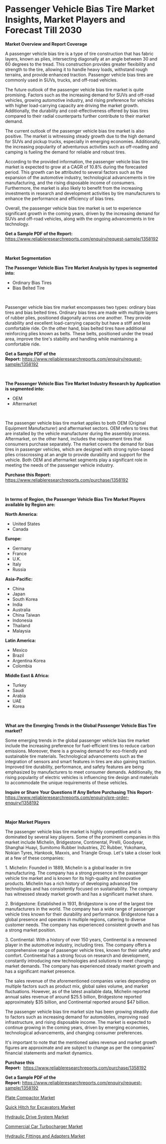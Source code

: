 <p><h1>Passenger Vehicle Bias Tire Market Insights, Market Players and Forecast Till 2030</h1></p><p><strong>Market Overview and Report Coverage</strong></p>
<p><p>A passenger vehicle bias tire is a type of tire construction that has fabric layers, known as plies, intersecting diagonally at an angle between 30 and 60 degrees to the tread. This construction provides greater flexibility and strength to the tire, allowing it to handle heavy loads, withstand rough terrains, and provide enhanced traction. Passenger vehicle bias tires are commonly used in SUVs, trucks, and off-road vehicles.</p><p>The future outlook of the passenger vehicle bias tire market is quite promising. Factors such as the increasing demand for SUVs and off-road vehicles, growing automotive industry, and rising preference for vehicles with higher load-carrying capacity are driving the market growth. Additionally, the durability and cost-effectiveness offered by bias tires compared to their radial counterparts further contribute to their market demand.</p><p>The current outlook of the passenger vehicle bias tire market is also positive. The market is witnessing steady growth due to the high demand for SUVs and pickup trucks, especially in emerging economies. Additionally, the increasing popularity of adventurous activities such as off-roading and camping is fueling the demand for reliable and robust tires.</p><p>According to the provided information, the passenger vehicle bias tire market is expected to grow at a CAGR of 10.8% during the forecasted period. This growth can be attributed to several factors such as the expansion of the automotive industry, technological advancements in tire manufacturing, and the rising disposable income of consumers. Furthermore, the market is also likely to benefit from the increasing investments in research and development activities by tire manufacturers to enhance the performance and efficiency of bias tires.</p><p>Overall, the passenger vehicle bias tire market is set to experience significant growth in the coming years, driven by the increasing demand for SUVs and off-road vehicles, along with the ongoing advancements in tire technology.</p></p>
<p><strong>Get a Sample PDF of the Report:</strong> <a href="https://www.reliableresearchreports.com/enquiry/request-sample/1358192">https://www.reliableresearchreports.com/enquiry/request-sample/1358192</a></p>
<p>&nbsp;</p>
<p><strong>Market Segmentation</strong></p>
<p><strong>The Passenger Vehicle Bias Tire Market Analysis by types is segmented into:</strong></p>
<p><ul><li>Ordinary Bias Tires</li><li>Bias Belted Tire</li></ul></p>
<p>&nbsp;</p>
<p><p>Passenger vehicle bias tire market encompasses two types: ordinary bias tires and bias belted tires. Ordinary bias tires are made with multiple layers of rubber plies, positioned diagonally across one another. They provide durability and excellent load-carrying capacity but have a stiff and less comfortable ride. On the other hand, bias belted tires have additional reinforcing plies known as belts. These belts, positioned under the tread area, improve the tire's stability and handling while maintaining a comfortable ride.</p></p>
<p><strong>Get a Sample PDF of the Report:</strong>&nbsp;<a href="https://www.reliableresearchreports.com/enquiry/request-sample/1358192">https://www.reliableresearchreports.com/enquiry/request-sample/1358192</a></p>
<p>&nbsp;</p>
<p><strong>The Passenger Vehicle Bias Tire Market Industry Research by Application is segmented into:</strong></p>
<p><ul><li>OEM</li><li>Aftermarket</li></ul></p>
<p>&nbsp;</p>
<p><p>The passenger vehicle bias tire market applies to both OEM (Original Equipment Manufacturer) and aftermarket sectors. OEM refers to tires that are installed by the vehicle manufacturer during the assembly process. Aftermarket, on the other hand, includes the replacement tires that consumers purchase separately. The market covers the demand for bias tires in passenger vehicles, which are designed with strong nylon-based plies crisscrossing at an angle to provide durability and support for the vehicle. Both OEM and aftermarket segments play a significant role in meeting the needs of the passenger vehicle industry.</p></p>
<p><strong>Purchase this Report:</strong>&nbsp; <a href="https://www.reliableresearchreports.com/purchase/1358192">https://www.reliableresearchreports.com/purchase/1358192</a></p>
<p>&nbsp;</p>
<p><strong>In terms of Region, the Passenger Vehicle Bias Tire Market Players available by Region are:</strong></p>
<p>
    <p> <strong> North America: </strong>
        <ul>
            <li>United States</li>
            <li>Canada</li>
        </ul>
        </p> 
    <p> <strong> Europe: </strong>
        <ul>
            <li>Germany</li>
            <li>France</li>
            <li>U.K.</li>
            <li>Italy</li>
            <li>Russia</li>
        </ul>
        </p> 
    <p> <strong> Asia-Pacific: </strong>
        <ul>
            <li>China</li>
            <li>Japan</li>
            <li>South Korea</li>
            <li>India</li>
            <li>Australia</li>
            <li>China Taiwan</li>
            <li>Indonesia</li>
            <li>Thailand</li>
            <li>Malaysia</li>
        </ul>
        </p> 
    <p> <strong> Latin America: </strong>
        <ul>
            <li>Mexico</li>
            <li>Brazil</li>
            <li>Argentina Korea</li>
            <li>Colombia</li>
        </ul>
        </p> 
    <p> <strong> Middle East & Africa: </strong>
        <ul>
            <li>Turkey</li>
            <li>Saudi</li>
            <li>Arabia</li>
            <li>UAE</li>
            <li>Korea</li>
        </ul>
    </p>
    </p>
<p>&nbsp;</p>
<p><strong>What are the Emerging Trends in the Global Passenger Vehicle Bias Tire market?</strong></p>
<p><p>Some emerging trends in the global passenger vehicle bias tire market include the increasing preference for fuel-efficient tires to reduce carbon emissions. Moreover, there is a growing demand for eco-friendly and sustainable tire materials. Technological advancements such as the integration of sensors and smart features in tires are also gaining traction. Improved tire durability, performance, and safety features are being emphasized by manufacturers to meet consumer demands. Additionally, the rising popularity of electric vehicles is influencing tire design and materials to accommodate the unique requirements of these vehicles.</p></p>
<p><strong>Inquire or Share Your Questions If Any Before Purchasing This Report</strong>- <a href="https://www.reliableresearchreports.com/enquiry/pre-order-enquiry/1358192">https://www.reliableresearchreports.com/enquiry/pre-order-enquiry/1358192</a></p>
<p>&nbsp;</p>
<p><strong>Major Market Players</strong></p>
<p><p>The passenger vehicle bias tire market is highly competitive and is dominated by several key players. Some of the prominent companies in this market include Michelin, Bridgestone, Continental, Pirelli, Goodyear, Shanghai Huayi, Sumitomo Rubber Industries, ZC Rubber, Yokohama, Nokian Tyres, Hankook, Maxxis, and Triangle Group. Let's take a closer look at a few of these companies:</p><p>1. Michelin: Founded in 1889, Michelin is a global leader in tire manufacturing. The company has a strong presence in the passenger vehicle tire market and is known for its high-quality and innovative products. Michelin has a rich history of developing advanced tire technologies and has consistently focused on sustainability. The company has witnessed steady market growth and has a significant market share.</p><p>2. Bridgestone: Established in 1931, Bridgestone is one of the largest tire manufacturers in the world. The company has a wide range of passenger vehicle tires known for their durability and performance. Bridgestone has a global presence and operates in multiple regions, catering to diverse customer needs. The company has experienced consistent growth and has a strong market position.</p><p>3. Continental: With a history of over 150 years, Continental is a renowned player in the automotive industry, including tires. The company offers a comprehensive range of passenger vehicle tires, known for their safety and comfort. Continental has a strong focus on research and development, constantly introducing new technologies and solutions to meet changing market demands. The company has experienced steady market growth and has a significant market presence.</p><p>The sales revenue of the aforementioned companies varies depending on multiple factors such as product mix, global sales volume, and market fluctuations. However, as of the latest available data, Michelin reported annual sales revenue of around $25.5 billion, Bridgestone reported approximately $35 billion, and Continental reported around $47 billion.</p><p>The passenger vehicle bias tire market size has been growing steadily due to factors such as increasing demand for automobiles, improving road infrastructure, and rising disposable income. The market is expected to continue growing in the coming years, driven by emerging economies, technological advancements, and changing consumer preferences.</p><p>It's important to note that the mentioned sales revenue and market growth figures are approximate and are subject to change as per the companies' financial statements and market dynamics.</p></p>
<p><strong>Purchase this Report:</strong>&nbsp;&nbsp;<a href="https://www.reliableresearchreports.com/purchase/1358192">https://www.reliableresearchreports.com/purchase/1358192</a></p>
<p></p>
<p><strong>Get a Sample PDF of the Report:</strong>&nbsp;<a href="https://www.reliableresearchreports.com/enquiry/request-sample/1358192">https://www.reliableresearchreports.com/enquiry/request-sample/1358192</a></p>
<p><p><a href="https://medium.com/@claudekunze/plate-compactor-market-outlook-industry-overview-and-forecast-2023-to-2030-4f4e0ffe8874">Plate Compactor Market</a></p><p><a href="https://www.linkedin.com/pulse/quick-hitch-excavators-market-research-report-unlocks-analysis-tkx1e/">Quick Hitch for Excavators Market</a></p><p><a href="https://medium.com/@majorwalker1947/hydraulic-drive-system-market-insights-into-market-cagr-market-trends-and-growth-strategies-adabd1a26a2a">Hydraulic Drive System Market</a></p><p><a href="https://github.com/NorbertYates/Market-Research-Report-List-2/blob/main/commercial-car-turbocharger-market.md">Commercial Car Turbocharger Market</a></p><p><a href="https://www.linkedin.com/pulse/hydraulic-fittings-adapters-market-challenges-opportunities-rawxe/">Hydraulic Fittings and Adapters Market</a></p></p>